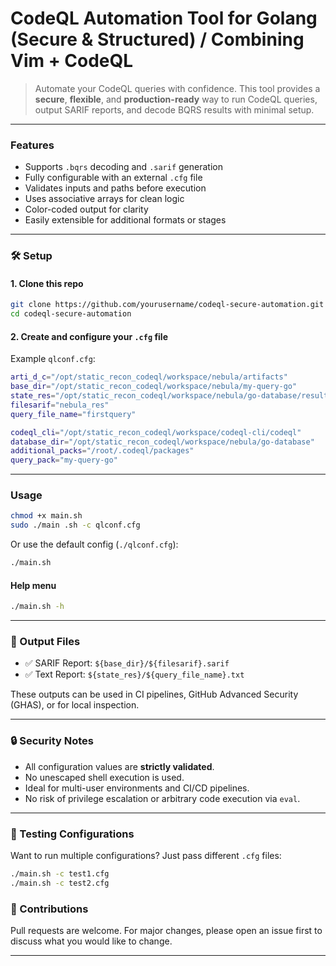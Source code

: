 

#  CodeQL Automation Tool for Golang (Secure & Structured) / Combining Vim + CodeQL

> Automate your CodeQL queries with confidence. This tool provides a **secure**, **flexible**, and **production-ready** way to run CodeQL queries, output SARIF reports, and decode BQRS results with minimal setup.

---

###  Features

-  Supports `.bqrs` decoding and `.sarif` generation
-  Fully configurable with an external `.cfg` file
-  Validates inputs and paths before execution
-  Uses associative arrays for clean logic
-  Color-coded output for clarity
-  Easily extensible for additional formats or stages

---

### 🛠️ Setup

#### 1. Clone this repo

```bash
git clone https://github.com/yourusername/codeql-secure-automation.git
cd codeql-secure-automation
```

#### 2. Create and configure your `.cfg` file

Example `qlconf.cfg`:

```bash
arti_d_c="/opt/static_recon_codeql/workspace/nebula/artifacts"
base_dir="/opt/static_recon_codeql/workspace/nebula/my-query-go"
state_res="/opt/static_recon_codeql/workspace/nebula/go-database/results/my-go-query"
filesarif="nebula_res"
query_file_name="firstquery"

codeql_cli="/opt/static_recon_codeql/workspace/codeql-cli/codeql"
database_dir="/opt/static_recon_codeql/workspace/nebula/go-database"
additional_packs="/root/.codeql/packages"
query_pack="my-query-go"
```

---

###  Usage

```bash
chmod +x main.sh
sudo ./main .sh -c qlconf.cfg
```

Or use the default config (`./qlconf.cfg`):

```bash
./main.sh
```

####  Help menu

```bash
./main.sh -h
```

---

### 📂 Output Files

- ✅ SARIF Report: `${base_dir}/${filesarif}.sarif`
- ✅ Text Report: `${state_res}/${query_file_name}.txt`

These outputs can be used in CI pipelines, GitHub Advanced Security (GHAS), or for local inspection.

---

### 🔒 Security Notes

- All configuration values are **strictly validated**.
- No unescaped shell execution is used.
- Ideal for multi-user environments and CI/CD pipelines.
- No risk of privilege escalation or arbitrary code execution via `eval`.

---

### 🧪 Testing Configurations

Want to run multiple configurations? Just pass different `.cfg` files:

```bash
./main.sh -c test1.cfg
./main.sh -c test2.cfg
```

### 🤝 Contributions

Pull requests are welcome. For major changes, please open an issue first to discuss what you would like to change.

---

